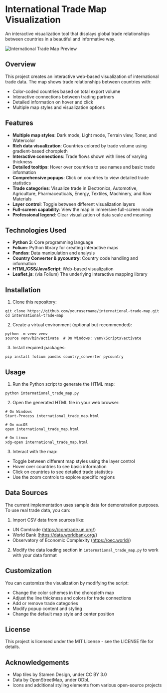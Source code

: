 # International Trade Map Visualization

An interactive visualization tool that displays global trade relationships between countries in a beautiful and informative way.

![International Trade Map Preview](preview.png)

## Overview

This project creates an interactive web-based visualization of international trade data. The map shows trade relationships between countries with:

- Color-coded countries based on total export volume
- Interactive connections between trading partners
- Detailed information on hover and click
- Multiple map styles and visualization options

## Features

- **Multiple map styles**: Dark mode, Light mode, Terrain view, Toner, and Watercolor
- **Rich data visualization**: Countries colored by trade volume using gradient-based choropleth
- **Interactive connections**: Trade flows shown with lines of varying thickness
- **Detailed tooltips**: Hover over countries to see names and basic trade information
- **Comprehensive popups**: Click on countries to view detailed trade statistics
- **Trade categories**: Visualize trade in Electronics, Automotive, Agriculture, Pharmaceuticals, Energy, Textiles, Machinery, and Raw Materials
- **Layer control**: Toggle between different visualization layers
- **Full-screen capability**: View the map in immersive full-screen mode
- **Professional legend**: Clear visualization of data scale and meaning

## Technologies Used

- **Python 3**: Core programming language
- **Folium**: Python library for creating interactive maps
- **Pandas**: Data manipulation and analysis
- **Country Converter & pycountry**: Country code handling and information
- **HTML/CSS/JavaScript**: Web-based visualization
- **Leaflet.js**: (via Folium) The underlying interactive mapping library

## Installation

1. Clone this repository:
```
git clone https://github.com/yourusername/international-trade-map.git
cd international-trade-map
```

2. Create a virtual environment (optional but recommended):
```
python -m venv venv
source venv/bin/activate  # On Windows: venv\Scripts\activate
```

3. Install required packages:
```
pip install folium pandas country_converter pycountry
```

## Usage

1. Run the Python script to generate the HTML map:
```
python international_trade_map.py
```

2. Open the generated HTML file in your web browser:
```
# On Windows
Start-Process international_trade_map.html

# On macOS
open international_trade_map.html

# On Linux
xdg-open international_trade_map.html
```

3. Interact with the map:
- Toggle between different map styles using the layer control
- Hover over countries to see basic information
- Click on countries to see detailed trade statistics
- Use the zoom controls to explore specific regions

## Data Sources

The current implementation uses sample data for demonstration purposes. To use real trade data, you can:

1. Import CSV data from sources like:
- UN Comtrade (https://comtrade.un.org/)
- World Bank (https://data.worldbank.org/)
- Observatory of Economic Complexity (https://oec.world/)

2. Modify the data loading section in `international_trade_map.py` to work with your data format

## Customization

You can customize the visualization by modifying the script:

- Change the color schemes in the choropleth map
- Adjust the line thickness and colors for trade connections
- Add or remove trade categories
- Modify popup content and styling
- Change the default map style and center position

## License

This project is licensed under the MIT License - see the LICENSE file for details.

## Acknowledgements

- Map tiles by Stamen Design, under CC BY 3.0
- Data by OpenStreetMap, under ODbL
- Icons and additional styling elements from various open-source projects

